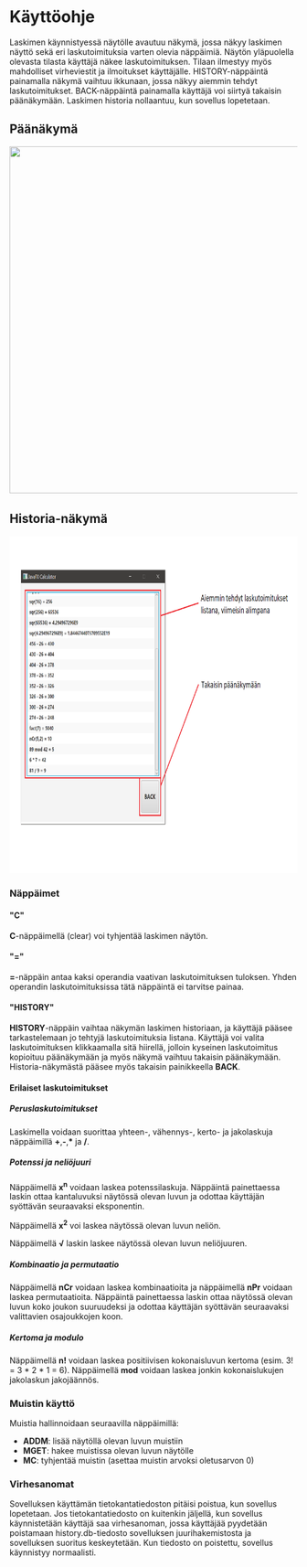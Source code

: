 # Käyttöohje

Laskimen käynnistyessä näytölle avautuu näkymä, jossa näkyy laskimen näyttö sekä eri laskutoimituksia varten olevia näppäimiä. Näytön yläpuolella olevasta tilasta käyttäjä
näkee laskutoimituksen. Tilaan ilmestyy myös mahdolliset virheviestit ja ilmoitukset käyttäjälle.
HISTORY-näppäintä painamalla
näkymä vaihtuu ikkunaan, jossa näkyy aiemmin tehdyt laskutoimitukset. BACK-näppäintä painamalla käyttäjä voi siirtyä takaisin päänäkymään. Laskimen historia nollaantuu, 
kun sovellus lopetetaan.
## Päänäkymä
<img src="https://github.com/alanenpa/ot-harjoitustyo/blob/master/dokumentaatio/kuvat/P%C3%A4%C3%A4n%C3%A4kym%C3%A4.png" width="750" height="607">

## Historia-näkymä
<img src="https://github.com/alanenpa/ot-harjoitustyo/blob/master/dokumentaatio/kuvat/Historia.png" width="775" height="590">

### Näppäimet
#### "C"
**C**-näppäimellä (clear) voi tyhjentää laskimen näytön.
#### "="
**=**-näppäin antaa kaksi operandia vaativan laskutoimituksen tuloksen. Yhden operandin laskutoimituksissa tätä näppäintä ei tarvitse painaa.
#### "HISTORY"
**HISTORY**-näppäin vaihtaa näkymän laskimen historiaan, ja käyttäjä pääsee tarkastelemaan jo tehtyjä laskutoimituksia listana. Käyttäjä voi valita laskutoimituksen klikkaamalla sitä hiirellä, jolloin kyseinen laskutoimitus kopioituu päänäkymään ja myös näkymä vaihtuu takaisin päänäkymään. Historia-näkymästä pääsee myös takaisin painikkeella **BACK**.

#### Erilaiset laskutoimitukset
##### Peruslaskutoimitukset
Laskimella voidaan suorittaa yhteen-, vähennys-, kerto- ja jakolaskuja näppäimillä **+**,**-**,<strong>*</strong> ja **/**.
##### Potenssi ja neliöjuuri
Näppäimellä **x**<sup>**n**</sup> voidaan laskea potenssilaskuja. Näppäintä painettaessa laskin ottaa kantaluvuksi näytössä olevan luvun ja odottaa käyttäjän syöttävän seuraavaksi eksponentin.

Näppäimellä **x**<sup>**2**</sup> voi laskea näytössä olevan luvun neliön.

Näppäimellä **&#x221A;** laskin laskee näytössä olevan luvun neliöjuuren.
##### Kombinaatio ja permutaatio
Näppäimellä **nCr** voidaan laskea kombinaatioita ja näppäimellä **nPr** voidaan laskea permutaatioita. Näppäintä painettaessa laskin ottaa näytössä olevan luvun koko joukon suuruudeksi ja odottaa käyttäjän syöttävän seuraavaksi valittavien osajoukkojen koon.
##### Kertoma ja modulo
Näppäimellä **n!** voidaan laskea positiivisen kokonaisluvun kertoma (esim. 3! = 3 * 2 * 1 = 6). Näppäimellä **mod** voidaan laskea jonkin kokonaislukujen jakolaskun jakojäännös.

### Muistin käyttö
Muistia hallinnoidaan seuraavilla näppäimillä:
* **ADDM**: lisää näytöllä olevan luvun muistiin
* **MGET**: hakee muistissa olevan luvun näytölle
* **MC**: tyhjentää muistin (asettaa muistin arvoksi oletusarvon 0)

### Virhesanomat
Sovelluksen käyttämän tietokantatiedoston pitäisi poistua, kun sovellus lopetetaan. Jos tietokantatiedosto on kuitenkin jäljellä, kun sovellus käynnistetään käyttäjä saa virhesanoman, jossa käyttäjää pyydetään poistamaan history.db-tiedosto sovelluksen juurihakemistosta ja sovelluksen suoritus keskeytetään. Kun tiedosto on poistettu, sovellus käynnistyy normaalisti.
